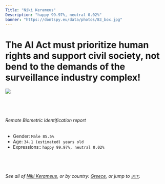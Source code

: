 ```yaml
---
Title: "Niki Kerameus"
Description: "happy 99.97%, neutral 0.02%"
banner: "https://dontspy.eu/data/photos/83_box.jpg"
---
```


# The AI Act must prioritize human rights and support civil society, not bend to the demands of the surveillance industry complex!

<link rel="stylesheet" type="text/css" href="/css/blog.css" />

<div class="is-fake" hidden>

_This image is **clearly fake**_, yet we [continue to collect them because the AI Act negotiations](/blog/why-deepfake/) are heading in a direction that will only make people's lives more complicated. For a more in-depth explanation, read: [Double threat: why losing the battle against Face Biometrics would fuel the proliferation of deepfakes](/blog/the-dual-threat-how-losing-the-biometric-battle-fuels-deepfake-proliferation/).


</div>

<!-- <img src="https://dontspy.eu/data/photos/54_box.jpg" /> -->
<img src="https://dontspy.eu/data/photos/83_box.jpg" />

## <br>

###### Remote Biometric Identification report

* <span class="label">Gender:</span> `Male 85.5%`
* <span class="label">Age:</span> `34.1 (estimated) years old`
* <span class="label">Expressions::</span> `happy 99.97%, neutral 0.02%`

## <br>

###### See all of [Niki Kerameus](/policymaker#Niki%20Kerameus), or by country: [Greece](/country#Greece), or jump to [🇵🇹](/x/238).

## <br>
